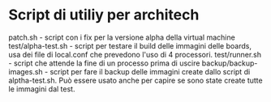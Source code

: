 Script di utiliy per architech
==============================

patch.sh		- script con i fix per la versione alpha della virtual machine
test/alpha-test.sh	- script per testare il build delle immagini delle boards, usa dei file di local.conf che prevedono l'uso di 4 processori.
test/runner.sh		- script che attende la fine di un processo prima di uscire
backup/backup-images.sh	- script per fare il backup delle immagini create dallo script di alptha-test.sh. Può essere usato anche per capire se sono state create tutte le immagini dal test.
